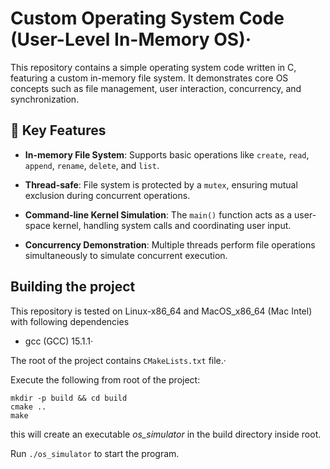 # Custom Operating System Code (User-Level In-Memory OS)·

This repository contains a simple operating system code written in C, featuring a custom in-memory file system. It demonstrates core OS concepts such as file management, user interaction, concurrency, and synchronization.

## 🔑 Key Features

- **In-memory File System**: Supports basic operations like `create`, `read`, `append`, `rename`, `delete`, and `list`.

- **Thread-safe**: File system is protected by a `mutex`, ensuring mutual exclusion during concurrent operations.

- **Command-line Kernel Simulation**: The `main()` function acts as a user-space kernel, handling system calls and coordinating user input.

- **Concurrency Demonstration**: Multiple threads perform file operations simultaneously to simulate concurrent execution.

## Building the project

This repository is tested on Linux-x86_64 and MacOS_x86_64 (Mac Intel) with following dependencies
- gcc (GCC) 15.1.1·

The root of the project contains `CMakeLists.txt` file.·

Execute the following from root of the project:

```
mkdir -p build && cd build
cmake ..
make
```

this will create an executable *os_simulator* in the build directory inside root.

Run `./os_simulator` to start the program.
